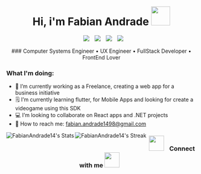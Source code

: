 <h1 align="center">
  Hi, i'm Fabian Andrade
    <a href="https://github.com/FabianAndrade14" target="_self">
      <img src="http://pa1.narvii.com/7064/16627aec9acb1ee3f185f46d27132039c4dfa18f_00.gif" width="50">
    </a>
</h1>
<p align="center">
    <a style="margin-left: 10px;"  target="_blank" href="https://www.linkedin.com/in/fabian-camilo-andrade-mesa-abb8b9235/">
			  <img src="https://img.icons8.com/doodle/40/000000/linkedin--v2.png"></a>
    <a style="margin-left: 10px;" target="_blank" href="https://github.com/FabianAndrade14">
		    <img src="https://img.icons8.com/doodle/40/000000/github--v1.png"></a>
		<a style="margin-left: 10px;" target="_blank" href="https://twitter.com/another_friki_">
		  	<img src="https://img.icons8.com/doodle/1x/twitter-squared--v2.png" ></a>
		<a style="margin-left: 10px;" target="_blank" href="https://www.youtube.com/channel/UCfRC5yUAu0BoLhgBHnSTEjQ">
				<img src="https://img.icons8.com/doodle/1x/youtube--v2.png" ></a>
</p>

<p align="center">
### Computer Systems Engineer • UX Engineer • FullStack Developer • FrontEnd Lover
</p>

### What I'm doing:
- 💼 I’m currently working as a Freelance, creating a web app for a business initiative 
- 🗒️ I’m currently learning flutter, for Mobile Apps and looking for create a videogame using this SDK
- 💻 I’m looking to collaborate on React apps and .NET projects 
- 📨 How to reach me: fabian.andrade1498@gmail.com



<img align="left" src="https://github-readme-stats.vercel.app/api?username=FabianAndrade14&theme=dracula&show_icons=true&hide_border=false&count_private=true" alt="FabianAndrade14's Stats">
<img align="left"  src="https://github-readme-streak-stats.herokuapp.com/?user=FabianAndrade14&theme=dracula&hide_border=false" alt="FabianAndrade14's Streak" /></a>


<h3 align="center"> 
  <img src="http://pa1.narvii.com/7064/16627aec9acb1ee3f185f46d27132039c4dfa18f_00.gif" width="40" height="40" style="margin-right: 10px;">
      Connect with me
  <img src="" width="40" height="40" style="margin-right: 10px;">
</h3>

<p align="center">



<!-- <div align="center">
  <img src="https://github-readme-stats.vercel.app/api/top-langs/?username=FabianAndrade14&theme=dracula&show_icons=true&hide_border=false&layout=compact" alt="FabianAndrade14's Top Languages">
</div> -->
<!--
**FabianAndrade14/FabianAndrade14** is a ✨ _special_ ✨ repository because its `README.md` (this file) appears on your GitHub profile.

Here are some ideas to get you started:

- 🔭 I’m currently working on ...
- 🌱 I’m currently learning ...
- 👯 I’m looking to collaborate on ...
- 🤔 I’m looking for help with ...
- 💬 Ask me about ...
- 📫 How to reach me: ...
- 😄 Pronouns: ...
- ⚡ Fun fact: ...
-->
